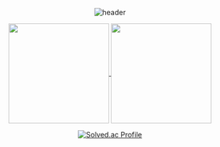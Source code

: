 
<div align="center">
  
![header](https://capsule-render.vercel.app/api?type=rounded&color=D8F781&height=200&section=header&text=🍀%20leeje0506%20🍀&stroke=000000&strokeWidth=3&fontColor=04B431&&animation=twinkling&fontSize=45&fontAlign=50&)

</div>

<div align="center">
<a href="https://github.com/leeje0506">
  <img height=200 align="center" src="https://github-readme-stats.vercel.app/api?username=leeje0506&show_icons=true&theme=buefy&card_width=250" />
</a>
<a href="https://github.com/leeje0506?tab=repositories">
  <img height=200 align="center" src="https://github-readme-stats.vercel.app/api/top-langs?username=leeje0506&layout=compact&langs_count=8&card_width=250" />
</a>
</div>



<div align="center">
  
  [![Solved.ac Profile](http://mazassumnida.wtf/api/v2/generate_badge?boj=leeje0506)](https://solved.ac/leeje0506/)  
  
</div>
  




